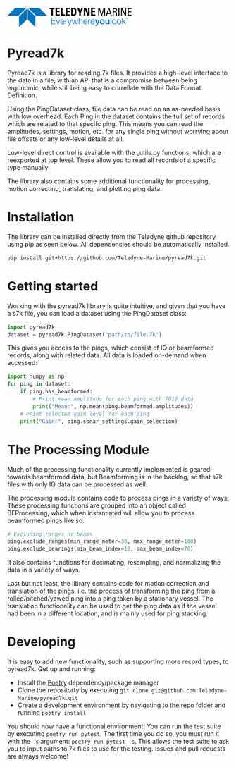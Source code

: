 [![Teledyne Logo](images/TeledyneLogo.png)](teledynemarine.com)


# Pyread7k
Pyread7k is a library for reading 7k files. It provides a high-level interface to the data in a file, with an API that is a compromise between being ergonomic, while still being easy to correllate with the Data Format Definition.

Using the PingDataset class, file data can be read on an as-needed basis with low overhead. Each Ping in the dataset contains the full set of records which are related to that specifc ping. This means you can read the amplitudes, settings, motion, etc. for any single ping without worrying about file offsets or any low-level details at all.

Low-level direct control is available with the _utils.py functions, which are reexported at top level. These allow you to read all records of a specific type manually

The library also contains some additional functionality for processing, motion correcting, translating, and plotting ping data.


# Installation
The library can be installed directly from the Teledyne github repository using pip as seen below. All dependencies should be automatically installed.
```bash
pip install git+https://github.com/Teledyne-Marine/pyread7k.git
```


# Getting started
Working with the pyread7k library is quite intuitive, and given that you have a s7k file, you can load a dataset using the PingDataset class:
```python
import pyread7k
dataset = pyread7k.PingDataset("path/to/file.7k")
```
This gives you access to the pings, which consist of IQ or beamformed records, along with related data. All data is loaded on-demand when accessed:
```python
import numpy as np
for ping in dataset:
    if ping.has_beamformed:
        # Print mean amplitude for each ping with 7018 data
        print("Mean:", np.mean(ping.beamformed.amplitudes)) 
    # Print selected gain level for each ping
    print("Gain:", ping.sonar_settings.gain_selection)
```


# The Processing Module
Much of the processing functionality currently implemented is geared towards
beamformed data, but Beamforming is in the backlog, so that s7k files with only IQ data can be processed as well.

The processing module contains code to process pings in a variety of ways. These processing functions are grouped into an object called BFProcessing, which when instantiated will allow you to process beamformed pings like so:

```python
# Excluding ranges or beams
ping.exclude_ranges(min_range_meter=30, max_range_meter=100)
ping.exclude_bearings(min_beam_index=10, max_beam_index=70)
```

It also contains functions for decimating, resampling, and normalizing the data in a variety of ways.

Last but not least, the library contains code for motion correction and translation of the pings, i.e. the process of transforming the ping from a rolled/pitched/yawed ping into a ping taken by a stationary vessel. The translation functionality can be used to get the ping data as if the vessel had been in a different location, and is mainly used for ping stacking.


# Developing
It is easy to add new functionality, such as supporting more record types, to pyread7k. Get up and running:
- Install the [Poetry](https://python-poetry.org/docs/) dependency/package manager
- Clone the repositorty by executing `git clone git@github.com:Teledyne-Marine/pyread7k.git`
- Create a development environment by navigating to the repo folder and running `poetry install`

You should now have a functional environment! You can run the test suite by executing `poetry run pytest`. The first time you do so, you must run it with the `-s` argument: `poetry run pytest -s`. This allows the test suite to ask you to input paths to 7k files to use for the testing.
Issues and pull requests are always welcome!